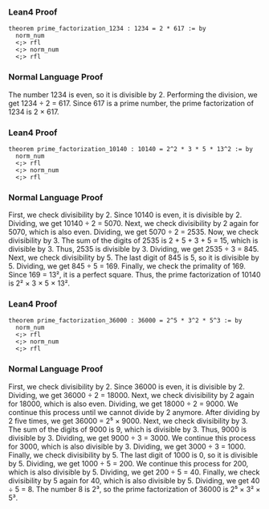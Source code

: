 ### Lean4 Proof
```lean4
theorem prime_factorization_1234 : 1234 = 2 * 617 := by
  norm_num
  <;> rfl
  <;> norm_num
  <;> rfl
```

### Normal Language Proof
The number 1234 is even, so it is divisible by 2. Performing the division, we get 1234 ÷ 2 = 617. Since 617 is a prime number, the prime factorization of 1234 is 2 × 617.

### Lean4 Proof
```lean4
theorem prime_factorization_10140 : 10140 = 2^2 * 3 * 5 * 13^2 := by
  norm_num
  <;> rfl
  <;> norm_num
  <;> rfl
```

### Normal Language Proof
First, we check divisibility by 2. Since 10140 is even, it is divisible by 2. Dividing, we get 10140 ÷ 2 = 5070. Next, we check divisibility by 2 again for 5070, which is also even. Dividing, we get 5070 ÷ 2 = 2535. Now, we check divisibility by 3. The sum of the digits of 2535 is 2 + 5 + 3 + 5 = 15, which is divisible by 3. Thus, 2535 is divisible by 3. Dividing, we get 2535 ÷ 3 = 845. Next, we check divisibility by 5. The last digit of 845 is 5, so it is divisible by 5. Dividing, we get 845 ÷ 5 = 169. Finally, we check the primality of 169. Since 169 = 13², it is a perfect square. Thus, the prime factorization of 10140 is 2² × 3 × 5 × 13².

### Lean4 Proof
```lean4
theorem prime_factorization_36000 : 36000 = 2^5 * 3^2 * 5^3 := by
  norm_num
  <;> rfl
  <;> norm_num
  <;> rfl
```

### Normal Language Proof
First, we check divisibility by 2. Since 36000 is even, it is divisible by 2. Dividing, we get 36000 ÷ 2 = 18000. Next, we check divisibility by 2 again for 18000, which is also even. Dividing, we get 18000 ÷ 2 = 9000. We continue this process until we cannot divide by 2 anymore. After dividing by 2 five times, we get 36000 = 2⁵ × 9000. Next, we check divisibility by 3. The sum of the digits of 9000 is 9, which is divisible by 3. Thus, 9000 is divisible by 3. Dividing, we get 9000 ÷ 3 = 3000. We continue this process for 3000, which is also divisible by 3. Dividing, we get 3000 ÷ 3 = 1000. Finally, we check divisibility by 5. The last digit of 1000 is 0, so it is divisible by 5. Dividing, we get 1000 ÷ 5 = 200. We continue this process for 200, which is also divisible by 5. Dividing, we get 200 ÷ 5 = 40. Finally, we check divisibility by 5 again for 40, which is also divisible by 5. Dividing, we get 40 ÷ 5 = 8. The number 8 is 2³, so the prime factorization of 36000 is 2⁵ × 3² × 5³.